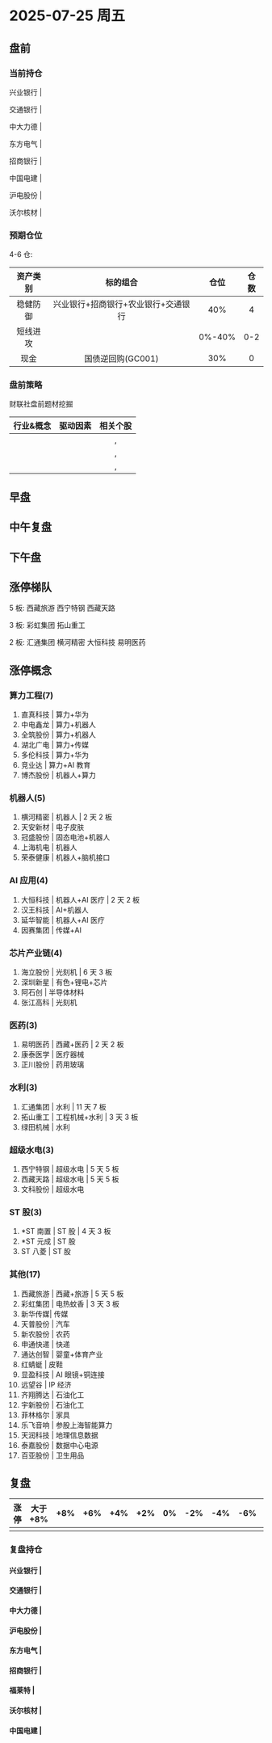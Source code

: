 # 2025-07-25 周五

## 盘前

### 当前持仓

兴业银行 |

交通银行 |

中大力德 |

东方电气 |

招商银行 |

中国电建 |

沪电股份 |

沃尔核材 |

### 预期仓位

4-6 仓:

| 资产类别 |              标的组合               |  仓位  | 仓数 |
| :------: | :---------------------------------: | :----: | :--: |
| 稳健防御 | 兴业银行+招商银行+农业银行+交通银行 |  40%   |  4   |
| 短线进攻 |                                     | 0%-40% | 0-2  |
|   现金   |          国债逆回购(GC001)          |  30%   |  0   |

### 盘前策略

财联社盘前题材挖掘

| 行业&概念 | 驱动因素 | 相关个股 |
| :-------: | :------: | :------: |
|           |          |    ,     |
|           |          |    ,     |
|           |          |    ,     |

## 早盘

## 中午复盘

## 下午盘

## 涨停梯队

5 板: 西藏旅游 西宁特钢 西藏天路

3 板: 彩虹集团 拓山重工

2 板: 汇通集团 横河精密 大恒科技 易明医药

## 涨停概念

### 算力工程(7)

1. 直真科技 | 算力+华为
2. 中电鑫龙 | 算力+机器人
3. 全筑股份 | 算力+机器人
4. 湖北广电 | 算力+传媒
5. 多伦科技 | 算力+华为
6. 竞业达 | 算力+AI 教育
7. 博杰股份 | 机器人+算力

### 机器人(5)

1. 横河精密 | 机器人 | 2 天 2 板
2. 天安新材 | 电子皮肤
3. 冠盛股份 | 固态电池+机器人
4. 上海机电 | 机器人
5. 荣泰健康 | 机器人+脑机接口

### AI 应用(4)

1. 大恒科技 | 机器人+AI 医疗 | 2 天 2 板
2. 汉王科技 | AI+机器人
3. 延华智能 | 机器人+AI 医疗
4. 因赛集团 | 传媒+AI

### 芯片产业链(4)

1. 海立股份 | 光刻机 | 6 天 3 板
2. 深圳新星 | 有色+锂电+芯片
3. 阿石创 | 半导体材料
4. 张江高科 | 光刻机

### 医药(3)

1. 易明医药 | 西藏+医药 | 2 天 2 板
2. 康泰医学 | 医疗器械
3. 正川股份 | 药用玻璃

### 水利(3)

1. 汇通集团 | 水利 | 11 天 7 板
2. 拓山重工 | 工程机械+水利 | 3 天 3 板
3. 绿田机械 | 水利

### 超级水电(3)

1. 西宁特钢 | 超级水电 | 5 天 5 板
2. 西藏天路 | 超级水电 | 5 天 5 板
3. 文科股份 | 超级水电

### ST 股(3)

1. \*ST 南置 | ST 股 | 4 天 3 板
2. \*ST 元成 | ST 股
3. ST 八菱 | ST 股

### 其他(17)

1. 西藏旅游 | 西藏+旅游 | 5 天 5 板
2. 彩虹集团 | 电热蚊香 | 3 天 3 板
3. 新华传媒| 传媒
4. 天普股份 | 汽车
5. 新农股份 | 农药
6. 申通快递 | 快递
7. 通达创智 | 婴童+体育产业
8. 红蜻蜓 | 皮鞋
9. 显盈科技 | AI 眼镜+铜连接
10. 远望谷 | IP 经济
11. 齐翔腾达 | 石油化工
12. 宇新股份 | 石油化工
13. 菲林格尔 | 家具
14. 乐飞音响 | 参股上海智能算力
15. 天润科技 | 地理信息数据
16. 泰嘉股份 | 数据中心电源
17. 百亚股份 | 卫生用品

## 复盘

| 涨停 | 大于+8% | +8% | +6% | +4% | +2% | 0%  | -2% | -4% | -6% | -8% | 小于-8% | 跌停 |
| :--: | :-----: | :-: | :-: | :-: | :-: | :-: | :-: | :-: | :-: | :-: | :-----: | :--: |
|      |         |     |     |     |     |     |     |     |     |     |         |      |

### 复盘持仓

#### 兴业银行 |

#### 交通银行 |

#### 中大力德 |

#### 沪电股份 |

#### 东方电气 |

#### 招商银行 |

#### 福莱特 |

#### 沃尔核材 |

#### 中国电建 |
